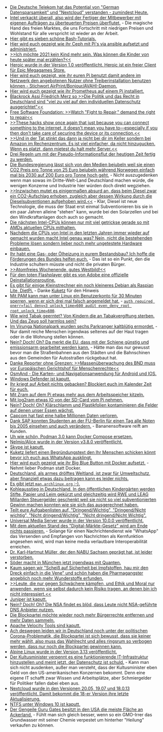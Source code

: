 * [Die Deutsche Telekom hat das Potential von "German Datensparsamkeit" und "Nextcloud" verstanden - zumindest Heute.](https://nextcloud.com/blog/telekom-and-nextcloud-offer-collaboration-platform-for-european-data-sovereignty-and-gdpr-compliance/)
* [Intel verkackt überall, also wird der Fertiger der Mitbewerber mit eigenen Aufträgen zu überteuerten Preisen überflutet.](https://www.heise.de/news/Intel-verhandelt-mit-Samsung-und-TSMC-ueber-Outsourcing-der-CPU-Produktion-5019586.html) - Die magische Hand des freien Marktes, die uns Fortschritt mit niedrigen Preisen und Wohlstand für alle verspricht ist wieder an der Arbeit.
* [Hier gibt es sieben schöne Bash-Tutorials.](https://opensource.com/article/21/1/bash)
* [Hier wird euch gezeigt wie ihr Ceph mit Pi's via ansible aufsetzt und administriert.](https://opensource.com/article/21/1/ceph-raspberry-pi)
* [>>Ich möchte 2021 kein Kind mehr sein. Was können die Kinder von heute später mal erzählen?<<](https://kiezschreiber.blogspot.com/2021/01/grandpa-simpson-erzahlt.html)
* [Heroic wurde in der Version 1.0 veröffentlicht. Heroic ist ein freier Client für Epic Megagames Store.](https://www.onli-blogging.de/2001/Heroic-1.0-veroeffentlicht,-FOSS-Client-fuer-Epic.html)
* [Hier wird euch gezeigt, wie ihr euren Pi benutzt damit andere im Netzwerk den angebotenen Nutzer ohne Treiberinstallation benutzen können - Stichwort AirPrint/Bonjour/AVAHI-Daemon.](https://pimylifeup.com/raspberry-pi-airprint/)
* [Hier wird euch gezeigt wie ihr Prometheus auf einem Pi installiert.](https://pimylifeup.com/raspberry-pi-prometheus/)
* [Blackrock Assi Friedrich Merz so >>Die Politik und das Recht in Deutschland sind "viel zu viel auf den individuellen Datenschutz ausgerichtet"<<](https://blog.fefe.de/?ts=a10285ae)
* [Free Software Foundation: >>Watch "Fight to Repair," demand the right to repair<<](https://www.fsf.org/blogs/community/watch-fight-to-repair-demand-the-right-to-repair)
* [>>These hacks show once again that just because you can connect something to the internet, it doesn't mean you have to—especially if you then don't take care of securing the device or its connection.<<](https://www.vice.com/en/article/m7apnn/your-cock-is-mine-now-hacker-locks-internet-connected-chastity-cage-demands-ransom)
* [>>Und in der Tat stinkt das dann ja nicht bei dir im Keller sondern bei Amazon im Rechenzentrum. Es ist viel einfacher, da nicht hinzugucken. Wenn es platzt, dann mietest du halt mehr Server.<<](https://blog.fefe.de/?ts=a102b606)
* [Drei Regeln um mit der Pseudo-Informationsflut der heutigen Zeit fertig zu werden.](https://opensource.com/article/21/1/email-rules)
* [Die Bundesregierung lässt sich von den Medien bejubeln weil sie einen CO2 Preis pro Tonne von 25 Euro bejubeln während Norwegen einfach mal bis 2030 auf 200 Euro pro Tonne hoch geht.](https://www.sonnenseite.com/de/politik/norwegen-verdreifacht-co%e2%82%82-abgabe-bis-2030/) - Nicht auszugedenken wenn man sowas im Dritte-Welt-Land Deutschland machen würde, die wenigen Konzerne und Industrie hier würden doch direkt wegziehen.
* [>>Inzwischen mutet es einigermaßen absurd an, dass beim Diesel zwar ein CO2-Aufschlag erhoben, zugleich aber dessen Wirkung durch die Dieselsubventionen aufgehoben wird.<<](https://www.sonnenseite.com/de/mobilitaet/brennstoffemissionshandel-corona-cent-auf-den-co%e2%82%82%e2%80%91preis/) - Klar, Diesel ist neue Technologie, die muss der Staat erst einmal Subventionieren bis sie in ein paar Jahren alleine "stehen" kann, wurde bei den Solarzellen und bei den Windkraftanlagen doch auch so gemacht.
* [Die nächsten Intel-CPUs können nur mit viel getrickse gerade so mit AMDs aktuellen CPUs mithalten.](https://www.planet3dnow.de/cms/60579-hersteller-benchmarks-sehen-intel-rocket-lake-bei-games-in-front/)
* [Nachdem die CPUs von Intel in den letzten Jahren immer wieder auf gemacht wurden macht Intel genau was? Nein, nicht die bestehenden Probleme lösen sondern lieber noch mehr ungetestete Hardware einbauen.](https://www.bleepingcomputer.com/news/security/intel-adds-hardware-based-ransomware-detection-to-11th-gen-cpus/)
* [Ihr habt eine Gas- oder Ölheizung in eurem Bestandsbau? Ich hoffe die Förderungen des Bundes helfen euch.](https://www.sonnenseite.com/de/tipps/welche-mehrkosten-kommen-auf-hauseigentuemer-zu/) - Das ist so ein Punkt, den die Industrie schultern müsste und nicht die privaten Bürger.
* [>>Atomfreies Wochenende, gutes Westbild!<<](https://www.henning-uhle.eu/wirtschaft-soziales/atomfreies-wochenende-gutes-westbild)
* [Für den toten Flashplayer gibt es von Adobe eine offizielle Deinstallationsroutine.](https://www.planet3dnow.de/cms/60599-flash-player-uninstaller-ende-des-adobe-flash-players/)
* [Es gibt für einige Kleinstrechner ein noch kleineres Debian als Raspian Lite, DietPi.](https://dietpi.com/#download) - Danke [Kuketz](https://www.kuketz-blog.de/dietpi-raspberry-pi-auf-diaet-raspberry-pi-teil2/) für den Hinweis
* [Mit PAM kann man unter Linux ein Benutzerkonto für 30 Minuten sperren, wenn er sich drei mal falsch angemeldet hat.](https://www.kuketz-blog.de/pam_tally2-in-kombination-mit-nitrokey-linux-nutzer-authentifikation/) - [`auth required onerr=fail deny=3 unlock_time=600 audit even_deny_root root_unlock_time=600`](https://wiki.archlinux.org/index.php/PAM).
* [Wie wird Tabak geerntet? Von Kindern die an Tabakvergiftung sterben. Und das Zeug soll harmlos sein?](https://netzfrauen.org/2021/01/11/tobacco/)
* [Im Virunga Nationalpark wurden sechs Parkranger kaltblütig ermordet.](https://netzfrauen.org/2021/01/11/virunga/) - Nur damit reiche Menschen irgendwas seltenes auf der Haut tragen oder in die Wohnung stellen können.
* [Nein? Doch! Oh? Da merkt die EU, dass mit der Schiene günstig und emissionsarm gearbeitet werden kann.](https://www.sonnenseite.com/de/mobilitaet/2021-ist-das-europaeische-jahr-der-schiene/) - Hätte man das nur gewusst bevor man die Straßenbahnen aus den Städten und die Bahnschinen aus den Gemeinden für Autostraßen rückgebaut hat.
* [Danke Reporter ohne Grenzen: >>Massenüberwachung des BND muss vor Europäischen Gerichtshof für Menschenrechte<<](https://netzpolitik.org/2021/reporter-ohne-grenzen-massenueberwachung-des-bnd-muss-vor-europaeischen-gerichtshof-fuer-menschenrechte/)
* [OsmAnd - Die Karten- und Navigationsanwendung für Android und IOS.](https://osmand.net/de/help-online)
* [Windows Defender ist kaputt.](https://blog.fefe.de/?ts=a103358f)
* [Ihr kriegt auf Arbeit nichts gebacken? Blockiert euch im Kalender Zeit für euch.](https://opensource.com/article/21/1/calendar-time-boxing)
* [Mit Zram auf dem Pi etwas mehr aus dem Arbeitsspeicher kitzeln.](https://pimylifeup.com/raspberry-pi-zram/)
* [Mit log2ram etwas IO von der SD-Card vom Pi nehmen.](https://pimylifeup.com/raspberry-pi-log2ram/)
* [Nein? Doch! Oh? Klärschlamm und Plastikfolien kontaminieren die Felder auf denen unser Essen wächst.](https://www.sonnenseite.com/de/wissenschaft/klaerschlaemme-und-plastikfolien-kontaminieren-die-felder/)
* [Capcom hat fast eine halbe Millionen Daten verloren.](https://www.bleepingcomputer.com/news/security/capcom-390-000-people-may-be-affected-by-ransomware-data-breach/)
* [Dank SAP konnten Studenten an der FU-Berlin für einen Tag alle Noten bis 2005 einsehen und auch verändern.](https://netzpolitik.org/2021/datenschutz-gau-freie-universitaet-berlin-gab-studierenden-vollen-zugriff-auf-alle-pruefungsdaten-update/) - Bananensoftware reift am Kunden.
* [Uh wie schön, Podman 3.0 kann Docker Compose ersetzen.](https://podman.io/blogs/2021/01/11/podman-compose.html)
* [Nelmio/Alice wurde in der Version v3.8.0 veröffentlicht.](https://github.com/nelmio/alice/releases/tag/v3.8.0)
* [Skype ist kaputt.](https://www.bleepingcomputer.com/news/microsoft/skype-is-down-worldwide-microsoft-working-on-issues/)
* [Kuketz liefert einen Begründungstext den Ihr Menschen schicken könnt bevor ich euch aus WhatsApp ausklingt.](https://www.kuketz-blog.de/mustertext-anregung-zum-umzug-whatsapp-zu-signal-threema/)
* [Hier wird euch gezeigt wie ihr Big Blue Button mit Docker aufsetzt.](https://goneuland.de/big-blue-button-docker-unter-debian-10-installieren/) - Nehmt lieber Podman statt Docker.
* [Deutschland, als armes drölftes Weltland, ist zwar für Umweltschutz, aber finanziell etwas dazu beitragen kann es leider nichts.](https://www.sonnenseite.com/de/umwelt/afrika-bekommt-grosse-gruene-mauer/)
* [Es gibt jetzt `man.archlinux.org` :-).](https://archlinux.org/news/manual-pages-indexing-service/)
* [Kohleausstieg in Deutschland. In den öffentlichen Kindergärten werden Stifte, Papier und Leim gekürzt und gleichzeitig wird RWE und LEAG Millarden Steuergelder geschenkt weil sie nicht so viel subventionierten Gewinn machen konnten wie sie sich das ausgerechnet haben.](https://www.sonnenseite.com/de/politik/kohleausstieg-im-bundestag-union-und-spd-druecken-entschaedigungsvertrag-durch/)
* [Teilt eure Aufgabenlisten auf, "Dringend/Wichtig", "Dringend/Nicht wichtig", "Nicht dringend/Wichtig", "Nicht dringend/Nicht Wichtig".](https://opensource.com/article/21/1/prioritize-tasks)
* [Universal Media Server wurde in der Version 10.0.0 veröffentlicht.](https://www.planet3dnow.de/cms/60679-universal-media-server-10-0-0/)
* [Mit dem aktuellen Stand des "Digital-Märkte-Gesetz" wird am Ende nichts passieren.](https://netzpolitik.org/2021/digitale-dienste-gesetzespaket-ruetteln-am-goldenen-kaefig-des-silicon-valley/) - Solange für einen Nachrichtendienst wie "WhatsApp" das Versenden und Empfangen von Nachrichten als Kernfunktion angesehen wird, wird man keine media verlautbare Interoperabilität erreichen.
* [Dr. Karl-Hartmut Müller, der den NABU Sachsen geprägt hat, ist leider verstorben.](https://sachsen.nabu.de/news/2021/29245.html)
* [Söder macht in München jetzt irgendwas mit Quanten.](https://tuxproject.de/blog/2021/01/liegengebliebenes-vom-13-januar-2021/)
* [Kaum sagen wir "Scheiß auf Sicherheit bei Impfstoffen, hau mir den Dreck einfach in die Vene" und schön haben die Pharmagangster angeblich noch mehr Wunderstoffe erfunden.](https://blog.fefe.de/?ts=a1018dd2)
* [>>Leute, die nur gegen Schwächere kämpfen, und Ethik und Moral nur anwenden, wenn sie selbst dadurch kein Risiko tragen, an denen bin ich nicht interessiert.<<](https://blog.fefe.de/?ts=a101922a)
* [Juniper ist kaputt.](https://blog.fefe.de/?ts=9efeedce)
* [Nein? Doch! Oh? Die NSA findet es blöd, dass Leute nicht NSA-geführte DNS Anbieter nutzen.](https://www.bleepingcomputer.com/news/security/nsa-advises-companies-to-avoid-third-party-dns-resolvers/)
* [Die Blockpartei möchte wieder noch mehr Bürgerrechte entfernen und mehr Daten sammeln.](https://netzpolitik.org/2021/bestandsdatenauskunft-grosse-koalition-plant-das-naechste-verfassungswidrige-gesetz/)
* [Apache Velocity Tools sind kaputt.](https://www.bleepingcomputer.com/news/security/undisclosed-apache-velocity-xss-vulnerability-impacts-gov-sites/)
* [Ach deswegen leiden wir in Deutschland noch unter der politischen Corona-Problematik, die Blockpartei ist sich bewusst, dass sie keiner mehr wählt, also muss das Wahlrecht und alles ringsrum so verbogen werden, dass nur noch die Blockpartei gewinnen kann.](https://verfassungsblog.de/bundestag-macht-unmogliches-moglich/)
* [Alpine Linux wurde in der Version 3.13 veröffentlicht.](https://www.phoronix.com/scan.php?page=news_item&px=Alpine-Linux-3.13-Released)
* [Der Kultusminister verpennt es eine funktionierende IT-Infrastruktur hinzustellen und meint jetzt, der Datenschutz ist schuld.](https://www.kuketz-blog.de/homeschooling-die-digitale-inkompetenz-der-kultusminister/) - Kann man sich nicht ausdenken, außer man versteht, dass der Kultusminister eben Geld von den US-amerikanischen Konzernen bekommt. Denn eine eigene IT schafft zwar Wissen und Arbeitsplätze, aber Schmiergelder für Politiker fallen dabei eben aus.
* [Nextcloud wurde in den Versionen 20.05, 19.07 und 18.0.13 veröffentlicht. Damit bekommt die 18-er Version ihre letzte Aktualisierung.](https://nextcloud.com/blog/nextcloud-20-0-5-19-0-7-and-18-0-13-are-out-end-of-support-for-nextcloud-18/)
* [NTFS unter Windows 10 ist kaputt.](https://www.bleepingcomputer.com/news/security/windows-10-bug-corrupts-your-hard-drive-on-seeing-this-files-icon/)
* [Der Gengeile Guru Gates besitzt in den USA die meiste Fläche an Ackerland.](https://landreport.com/2021/01/bill-gates-americas-top-farmland-owner/) - Fühlt man sich gleich besser, wenn so ein GMO-Irrer das Grundwasser mit seiner Chemie verpestet um hinterher "Heilung" verkaufen zu können.
